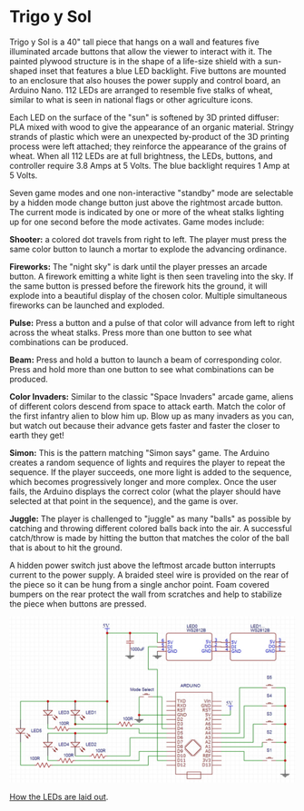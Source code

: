 # Trigo y Sol
Trigo y Sol is a 40" tall piece that hangs on a wall and features five illuminated arcade buttons that allow the viewer to interact with it. The painted plywood structure is in the shape of a life-size shield with a sun-shaped inset that features a blue LED backlight. Five buttons are mounted to an enclosure that also houses the power supply and control board, an Arduino Nano. 112 LEDs are arranged to resemble five stalks of wheat, similar to what is seen in national flags or other agriculture icons. 

Each LED on the surface of the "sun" is softened by 3D printed diffuser: PLA mixed with wood to give the appearance of an organic material. Stringy strands of plastic which were an unexpected by-product of the 3D printing process were left attached; they reinforce the appearance of the grains of wheat.
When all 112 LEDs are at full brightness, the LEDs, buttons, and controller require 3.8 Amps at 5 Volts. The blue backlight requires 1 Amp at 5 Volts.

Seven game modes and one non-interactive "standby" mode are selectable by a hidden mode change button just above the rightmost arcade button. The current mode is indicated by one or more of the wheat stalks lighting up for one second before the mode activates. Game modes include:

**Shooter:** a colored dot travels from right to left. The player must press the same color button to launch a mortar to explode the advancing ordinance.

**Fireworks:** The "night sky" is dark until the player presses an arcade button. A firework emitting a white light is then seen traveling into the sky. If the same button is pressed before the firework hits the ground, it will explode into a beautiful display of the chosen color. Multiple simultaneous fireworks can be launched and exploded.

**Pulse:** Press a button and a pulse of that color will advance from left to right across the wheat stalks. Press more than one button to see what combinations can be produced.

**Beam:** Press and hold a button to launch a beam of corresponding color. Press and hold more than one button to see what combinations can be produced.

**Color Invaders:** Similar to the classic "Space Invaders" arcade game, aliens of different colors descend from space to attack earth. Match the color of the first infantry alien to blow him up. Blow up as many invaders as you can, but watch out because their advance gets faster and faster the closer to earth they get!

**Simon:** This is the pattern matching "Simon says" game. The Arduino creates a random sequence of lights and requires the player to repeat the sequence. If the player succeeds, one more light is added to the sequence, which becomes progressively longer and more complex. Once the user fails, the Arduino displays the correct color (what the player should have selected at that point in the sequence), and the game is over.

**Juggle:** The player is challenged to "juggle" as many "balls" as possible by  catching and throwing different colored balls back into the air. A successful catch/throw is made by hitting the button that  matches the color of the ball that is about to hit the ground.

A hidden power switch just above the leftmost arcade button interrupts current to the power supply. A braided steel wire is provided on the rear of the piece so it can be hung from a single anchor point. Foam covered bumpers on the rear protect the wall from scratches and help to stabilize the piece when buttons are pressed.

![Schematic](trigoYSolSchematic.jpg)

[How the LEDs are laid out](https://docs.google.com/spreadsheets/d/1bdw3SPKmITZUk9DHkq45C_wzfda27RjEgO8ZBFDRKSQ/).
